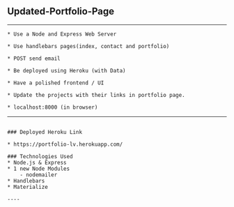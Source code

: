 ## Updated-Portfolio-Page
----
```
* Use a Node and Express Web Server
```
```
* Use handlebars pages(index, contact and portfolio)
```
```
* POST send email
```
```
* Be deployed using Heroku (with Data)
```
```
* Have a polished frontend / UI
```
```
* Update the projects with their links in portfolio page.
```
```
* localhost:8000 (in browser)
```

----

```

### Deployed Heroku Link

* https://portfolio-lv.herokuapp.com/

### Technologies Used
* Node.js & Express
* 1 new Node Modules
    - nodemailer
* Handlebars
* Materialize

----
